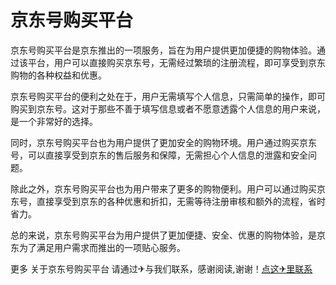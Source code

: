 # 京东号购买平台

京东号购买平台是京东推出的一项服务，旨在为用户提供更加便捷的购物体验。通过该平台，用户可以直接购买京东号，无需经过繁琐的注册流程，即可享受到京东购物的各种权益和优惠。

京东号购买平台的便利之处在于，用户无需填写个人信息，只需简单的操作，即可购买到京东号。这对于那些不善于填写信息或者不愿意透露个人信息的用户来说，是一个非常好的选择。

同时，京东号购买平台也为用户提供了更加安全的购物环境。用户通过购买京东号，可以直接享受到京东的售后服务和保障，无需担心个人信息的泄露和安全问题。

除此之外，京东号购买平台也为用户带来了更多的购物便利。用户可以通过购买京东号，直接享受到京东的各种优惠和折扣，无需等待注册审核和额外的流程，省时省力。

总的来说，京东号购买平台为用户提供了更加便捷、安全、优惠的购物体验，是京东为了满足用户需求而推出的一项贴心服务。

更多 关于京东号购买平台 请通过✈与我们联系，感谢阅读,谢谢！[点这✈里联系](https://acc.k02.cc)